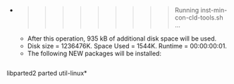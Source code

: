 * >>>>>>>>> Running inst-min-con-cld-tools.sh ...
  * After this operation, 935 kB of additional disk space will be used.
  * Disk size = 1236476K. Space Used = 1544K. Runtime = 00:00:00:01.
  * The following NEW packages will be installed:
  ```bash
libparted2 parted util-linux*
  ```
